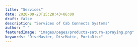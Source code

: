 ```yaml
---
title: "Services"
date: 2020-09-23T15:28:43+06:00
draft: false
description: "Services of Cab Connects Systems"
author: " "
featuredImage: "images/pages/products-saturn-spraying.png"
keywords: "DiscMaster, DiscMatic, PortaDisc"
---
```

